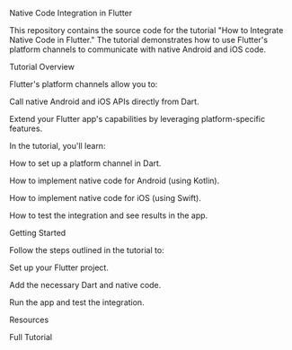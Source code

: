 Native Code Integration in Flutter

This repository contains the source code for the tutorial "How to Integrate Native Code in Flutter." The tutorial demonstrates how to use Flutter's platform channels to communicate with native Android and iOS code.

Tutorial Overview

Flutter's platform channels allow you to:

Call native Android and iOS APIs directly from Dart.

Extend your Flutter app's capabilities by leveraging platform-specific features.

In the tutorial, you'll learn:

How to set up a platform channel in Dart.

How to implement native code for Android (using Kotlin).

How to implement native code for iOS (using Swift).

How to test the integration and see results in the app.

Getting Started

Follow the steps outlined in the tutorial to:

Set up your Flutter project.

Add the necessary Dart and native code.

Run the app and test the integration.

Resources

Full Tutorial